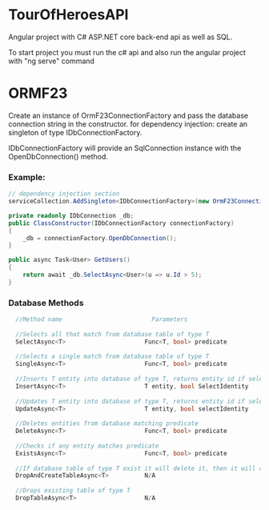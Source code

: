 # TourOfHeroesAPI

Angular project with C# ASP.NET core back-end api as well as SQL.

To start project you must run the c# api and also run the angular project with "ng serve" command

# ORMF23

Create an instance of OrmF23ConnectionFactory and pass the database connection string in the constructor.
for dependency injection: create an singleton of type IDbConnectionFactory.

IDbConnectionFactory will provide an SqlConnection instance with the OpenDbConnection() method.

### Example:
```cs
// dependency injection section
serviceCollection.AddSingleton<IDbConnectionFactory>(new OrmF23ConnectionFactory(Configuration.GetConnectionString("Default")));
```

```cs
private readonly IDbConnection _db;
public ClassConstructor(IDbConnectionFactory connectionFactory)
{
    _db = connectionFactory.OpenDbConnection();
}

public async Task<User> GetUsers()
{
    return await _db.SelectAsync<User>(u => u.Id > 5);
}
```

### Database Methods
```cs
  //Method name                         Parameters
  
  //Selects all that match from database table of type T
  SelectAsync<T>                      Func<T, bool> predicate             
  
  //Selects a single match from database table of type T
  SingleAsync<T>                      Func<T, bool> predicate             
  
  //Inserts T entity into database of type T, returns entity id if selectIdentity is true
  InsertAsync<T>                      T entity, bool SelectIdentity       
  
  //Updates T entity into database of type T, returns entity id if selectIdentity is true
  UpdateAsync<T>                      T entity, bool selectIdentity       
  
  //Deletes entities from database matching predicate
  DeleteAsync<T>                      Func<T, bool> predicate        
  
  //Checks if any entity matches predicate
  ExistsAsync<T>                      Func<T, bool> predicate             
  
  //If database table of type T exist it will delete it, then it will create table of type T
  DropAndCreateTableAsync<T>          N/A                                  
  
  //Drops existing table of type T
  DropTableAsync<T>                   N/A                                 
```
